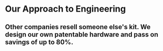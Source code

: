 # Our Approach to Engineering

## Other companies resell someone else's kit. We design our own patentable hardware and pass on savings of up to 80%.
